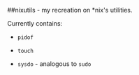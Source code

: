 ##nixutils - my recreation on \*nix's utilities.

Currently contains:

- `pidof`

- `touch`

- `sysdo` - analogous to `sudo` 
